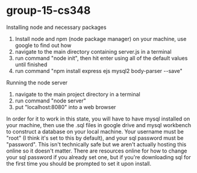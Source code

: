 # group-15-cs348

Installing node and necessary packages
1. Install node and npm (node package manager) on your machine, use google to find out how
2. navigate to the main directory containing server.js in a terminal
3. run command "node init", then hit enter using all of the default values until finished
4. run command "npm install express ejs mysql2 body-parser --save"

Running the node server
1. navigate to the main project directory in a terminal
2. run command "node server"
3. put "localhost:8080" into a web browser

In order for it to work in this state, you will have to have mysql installed on your machine, then use the .sql files in google drive and mysql workbench to construct a database on your local machine. Your username must be "root" (I think it's set to this by default), and your sql password must be "password". This isn't technically safe but we aren't actually hosting this online so it doesn't matter. There are resources online for how to change your sql password if you already set one, but if you're downloading sql for the first time you should be prompted to set it upon install.
